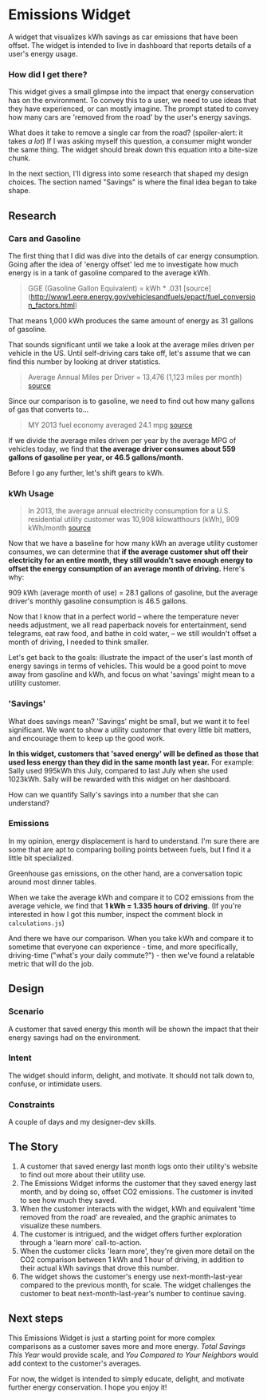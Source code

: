 # Emissions Widget
A widget that visualizes kWh savings as car emissions that have been offset. The widget is intended to live in dashboard that reports details of a user's energy usage.

### How did I get there?
This widget gives a small glimpse into the impact that energy conservation has on the environment. To convey this to a user, we need to use ideas that they have experienced, or can mostly imagine. The prompt stated to convey how many cars are 'removed from the road' by the user's energy savings.

What does it take to remove a single car from the road? (spoiler-alert: it takes _a lot_) If I was asking myself this question, a consumer might wonder the same thing. The widget should break down this equation into a bite-size chunk.

In the next section, I'll digress into some research that shaped my design choices. The section named "Savings" is where the final idea began to take shape.

## Research

### Cars and Gasoline
The first thing that I did was dive into the details of car energy consumption. Going after the idea of 'energy offset' led me to investigate how much energy is in a tank of gasoline compared to the average kWh.

>GGE (Gasoline Gallon Equivalent) = kWh * .031 [source] (http://www1.eere.energy.gov/vehiclesandfuels/epact/fuel_conversion_factors.html)

That means 1,000 kWh produces the same amount of energy as 31 gallons of gasoline.

That sounds significant until we take a look at the average miles driven per vehicle in the US. Until self-driving cars take off, let's assume that we can find this number by looking at driver statistics.

>Average Annual Miles per Driver = 13,476 (1,123 miles per month) [source](http://www.fhwa.dot.gov/ohim/onh00/bar8.htm)

Since our comparison is to gasoline, we need to find out how many gallons of gas that converts to...

>MY 2013 fuel economy averaged 24.1 mpg [source](http://epa.gov/otaq/fetrends.htm)

If we divide the average miles driven per year by the average MPG of vehicles today, we find that **the average driver consumes about 559 gallons of gasoline per year, or 46.5 gallons/month.**

Before I go any further, let's shift gears to kWh.

### kWh Usage

>In 2013, the average annual electricity consumption for a U.S. residential utility customer was 10,908 kilowatthours (kWh), 909 kWh/month [source](http://www.eia.gov/tools/faqs/faq.cfm?id=97&t=3)

Now that we have a baseline for how many kWh an average utility customer consumes, we can determine that **if the average customer shut off their electricity for an entire month, they still wouldn't save enough energy to offset the energy consumption of an average month of driving.** Here's why:

909 kWh (average month of use) = 28.1 gallons of gasoline, but the average driver's monthly gasoline consumption is 46.5 gallons.

Now that I know that in a perfect world – where the temperature never needs adjustment, we all read paperback novels for entertainment, send telegrams, eat raw food, and bathe in cold water, – we still wouldn't offset a month of driving, I needed to think smaller.

Let's get back to the goals: illustrate the impact of the user's last month of energy savings in terms of vehicles. This would be a good point to move away from gasoline and kWh, and focus on what 'savings' might mean to a utility customer.

### 'Savings'

What does savings mean? 'Savings' might be small, but we want it to feel significant. We want to show a utility customer that every little bit matters, and encourage them to keep up the good work.

**In this widget, customers that 'saved energy' will be defined as those that used less energy than they did in the same month last year.** For example: Sally used 995kWh this July, compared to last July when she used 1023kWh. Sally will be rewarded with this widget on her dashboard.

How can we quantify Sally's savings into a number that she can understand?

### Emissions

In my opinion, energy displacement is hard to understand. I'm sure there are some that are apt to comparing boiling points between fuels, but I find it a little bit specialized.

Greenhouse gas emissions, on the other hand, are a conversation topic around most dinner tables. 

When we take the average kWh and compare it to CO2 emissions from the average vehicle, we find that **1 kWh = 1.335 hours of driving**. (If you're interested in how I got this number, inspect the comment block in `calculations.js`)

And there we have our comparison. When you take kWh and compare it to sometime that everyone can experience - time, and more specifically, driving-time ("what's your daily commute?") - then we've found a relatable metric that will do the job.

## Design

### Scenario
A customer that saved energy this month will be shown the impact that their energy savings had on the environment.

### Intent
The widget should inform, delight, and motivate. It should not talk down to, confuse, or intimidate users.

### Constraints
A couple of days and my designer-dev skills. 

## The Story
1. A customer that saved energy last month logs onto their utility's website to find out more about their utility use.
2. The Emissions Widget informs the customer that they saved energy last month, and by doing so, offset CO2 emissions. The customer is invited to see how much they saved.
3. When the customer interacts with the widget, kWh and equivalent 'time removed from the road' are revealed, and the graphic animates to visualize these numbers.
4. The customer is intrigued, and the widget offers further exploration through a 'learn more' call-to-action.
5. When the customer clicks 'learn more', they're given more detail on the CO2 comparison between 1 kWh and 1 hour of driving, in addition to their actual kWh savings that drove this number.
6. The widget shows the customer's energy use next-month-last-year compared to the previous month, for scale. The widget challenges the customer to beat next-month-last-year's number to continue saving.

## Next steps
This Emissions Widget is just a starting point for more complex comparisons as a customer saves more and more energy. _Total Savings This Year_ would provide scale, and _You Compared to Your Neighbors_ would add context to the customer's averages.

For now, the widget is intended to simply educate, delight, and motivate further energy conservation. I hope you enjoy it!
